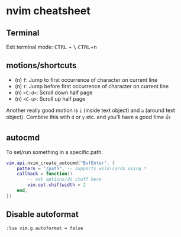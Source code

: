 # nvim cheatsheet

## Terminal

Exit terminal mode: <kbd>CTRL</kbd> + <kbd>\\</kbd> <kbd>CTRL</kbd>+<kbd>n</kbd>

## motions/shortcuts

- (n) `f`: Jump to first occurrence of character on current line
- (n) `t`: Jump before first occurrence of character on current line
- (n) `<C-d>`: Scroll down half page
- (n) `<C-u>`: Scroll up half page

Another really good motion is `i` (inside text object) and `a` (around text object).
Combine this with `d` or `y` etc. and you'll have a good time :+1:

## autocmd

To set/run something in a specific path:

```lua
vim.api.nvim_create_autocmd("BufEnter", {
    pattern = "/path", -- supports wild-cards using *
    callback = function()
        -- set options/do stuff here
        vim.opt.shiftwidth = 2
    end,
})
```

## Disable autoformat

```vim
:lua vim.g.autoformat = false
```
